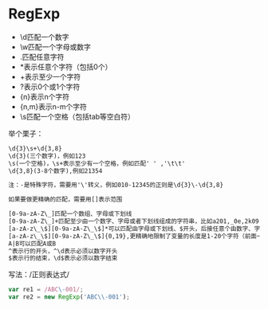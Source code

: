 # RegExp

+ \d匹配一个数字  
+ \w匹配一个字母或数字  
+ .匹配任意字符
+ *表示任意个字符（包括0个）
+ +表示至少一个字符
+ ?表示0个或1个字符
+ {n}表示n个字符
+ {n,m}表示n-m个字符  
+ \s匹配一个空格（包括tab等空白符）

举个栗子：  

```txt
\d{3}\s+\d{3,8}  
\d{3}(三个数字)，例如123  
\s(一个空格)，\s+表示至少有一个空格，例如匹配' ' ,'\t\t'
\d{3,8}(3-8个数字),例如21354

注：-是特殊字符，需要用'\'转义，例如010-12345的正则是\d{3}\-\d{3,8}  

如果要做更精确的匹配，需要用[]表示范围

[0-9a-zA-Z\_]匹配一个数组、字母或下划线
[0-9a-zA-Z\_]+匹配至少由一个数字、字母或者下划线组成的字符串，比如a201,_0e,2k09
[a-zA-z\_\$][0-9a-zA-Z\_\$]*可以匹配由字母或下划线、$开头，后接任意个由数字、字母或者下划线、$组成的字符串
[a-zA-z\_\$][0-9a-zA-Z\_\$]{0,19},更精确地限制了变量的长度是1-20个字符（前面一个字符+后面最多19个字符）  
A|B可以匹配A或B  
^表示行的开头，^\d表示必须以数字开头  
$表示行的结束，\d$表示必须以数字结束
```

写法：/正则表达式/

```js
var re1 = /ABC\-001/;
var re2 = new RegExp('ABC\\-001');

```
  
